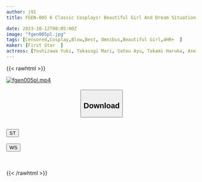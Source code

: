 ```yaml
---
author: j91
title: FGEN-005 6 Classic Cosplays! Beautiful Girl And Dream Situation 6 People 240 Minutes

date: 2023-10-12T00:05:00Z
image: "fgen005pl.jpg"
tags: [Censored,Cosplay,Blow,Best, Omnibus,Beautiful Girl,4HR+	]
maker: [First Star  ]
actress: [Yoshizawa Yuki, Takasugi Mari, Satou Ayu, Takami Haruka, Ase Ruka, Hirose Narumi]
---
```



{{< rawhtml >}}

<div class="video" data-videoid="owvevakKvAcJyLO">
    <a href="javascript:;">
        <img src="https://my.j91.asia/posts/fgen005pl/fgen005pl.jpg" width="WIDTH" height="HEIGHT" alt="fgen005pl.mp4" loading="lazy">
    </a>
</div>

<script type="text/javascript" src="https://j91.asia/asset/on-demand-st.js"></script>

<br>
  <link rel="stylesheet" href="https://j91.asia/asset/bs5.css">
  
  <center>
  <button class="btn btn-primary" type="button" data-bs-toggle="collapse" data-bs-target=".multi-collapse" aria-expanded="false" aria-controls="multiCollapseExample1 multiCollapseExample2"><h2>Download</h2></button></center>
</p>
<div class="row">
  <div class="col">
    <div class="collapse multi-collapse" id="multiCollapseExample1">
      <div class="card card-body">
	      	      <br>
<div class="buttons">  
<a href="https://streamtape.to/v/owvevakKvAcJyLO"><button class="btn-hover color-3"><i class="fa fa-download"></i> ST</button></a></div>
    </div>
  </div>
</div>
  <div class="col">
    <div class="collapse multi-collapse" id="multiCollapseExample2">
      <div class="card card-body">
	      <br>
<div class="buttons">
    <a href="https://wolfstream.tv/8j3h76hb5lxg"><button class="btn-hover color-9"><i class="fa fa-download"></i> WS</button></a></div>
<br><br>
      </div>
    </div>
  </div>
</div>

{{< /rawhtml >}}